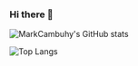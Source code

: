 ### Hi there 👋


![MarkCambuhy's GitHub stats](https://github-readme-stats.vercel.app/api?username=MarkCambuhy&show_icons=true&theme=transparent)

![Top Langs](https://github-readme-stats.vercel.app/api/top-langs/?username=MarkCambuhy&theme=transparent&layout=donut-vertical)

<!--
**MarkCambuhy/MarkCambuhy** is a ✨ _special_ ✨ repository because its `README.md` (this file) appears on your GitHub profile.

Here are some ideas to get you started:

- 🔭 I’m currently working on ...
- 🌱 I’m currently learning ...
- 👯 I’m looking to collaborate on ...
- 🤔 I’m looking for help with ...
- 💬 Ask me about ...
- 📫 How to reach me: ...
- 😄 Pronouns: ...
- ⚡ Fun fact: ...
-->
